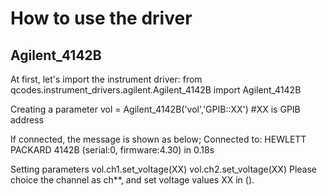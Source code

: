 # How to use the driver
## Agilent_4142B
At first, let's import the instrument driver:
from qcodes.instrument_drivers.agilent.Agilent_4142B import Agilent_4142B

Creating a parameter 
vol = Agilent_4142B('vol','GPIB::XX') #XX is GPIB address

If connected, the message is shown as below;
Connected to: HEWLETT PACKARD 4142B (serial:0, firmware:4.30) in 0.18s

Setting parameters
vol.ch1.set_voltage(XX)
vol.ch2.set_voltage(XX)
Please choice the channel as ch**, and set voltage values XX in ().
